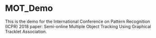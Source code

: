 # MOT_Demo
This is the demo for the International  Conference  on Pattern Recognition (ICPR) 2018 paper: Semi-online Multiple Object Tracking Using Graphical Tracklet Association.
